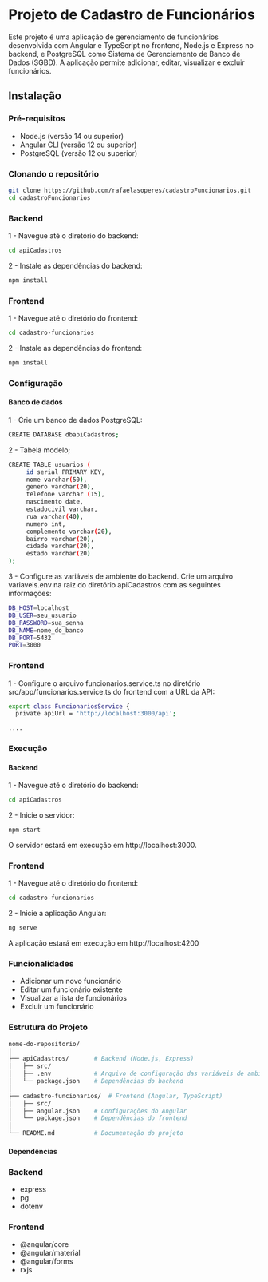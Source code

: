 # Projeto de Cadastro de Funcionários

Este projeto é uma aplicação de gerenciamento de funcionários desenvolvida com Angular e TypeScript no frontend, Node.js e Express no backend, e PostgreSQL como Sistema de Gerenciamento de Banco de Dados (SGBD). A aplicação permite adicionar, editar, visualizar e excluir funcionários.

## Instalação

### Pré-requisitos

- Node.js (versão 14 ou superior)
- Angular CLI (versão 12 ou superior)
- PostgreSQL (versão 12 ou superior)

### Clonando o repositório

```bash
git clone https://github.com/rafaelasoperes/cadastroFuncionarios.git
cd cadastroFuncionarios
```

### Backend

1 - Navegue até o diretório do backend:

```bash
cd apiCadastros
```

2 - Instale as dependências do backend:

```bash
npm install
```

### Frontend 

1 - Navegue até o diretório do frontend:

```bash
cd cadastro-funcionarios
```

2 - Instale as dependências do frontend:

```bash
npm install
```

### Configuração

#### Banco de dados

1 - Crie um banco de dados PostgreSQL:

```bash
CREATE DATABASE dbapiCadastros;
```
2 - Tabela modelo;

```bash
CREATE TABLE usuarios (
     id serial PRIMARY KEY,
     nome varchar(50),
     genero varchar(20),
     telefone varchar (15),
     nascimento date,
     estadocivil varchar,
     rua varchar(40),
     numero int,
     complemento varchar(20),
     bairro varchar(20),
     cidade varchar(20),
     estado varchar(20)
);
```

3 - Configure as variáveis de ambiente do backend. Crie um arquivo variaveis.env na raiz do diretório apiCadastros com as seguintes informações:

```bash
DB_HOST=localhost
DB_USER=seu_usuario
DB_PASSWORD=sua_senha
DB_NAME=nome_do_banco
DB_PORT=5432
PORT=3000
```
### Frontend 

1 - Configure o arquivo funcionarios.service.ts no diretório src/app/funcionarios.service.ts do frontend com a URL da API:

```bash
export class FuncionariosService {
  private apiUrl = 'http://localhost:3000/api';

....
```

### Execução 

#### Backend

1 - Navegue até o diretório do backend:

```bash
cd apiCadastros
```

2 - Inicie o servidor:

```bash
npm start
```

O servidor estará em execução em http://localhost:3000.

### Frontend 

1 - Navegue até o diretório do frontend:

```bash
cd cadastro-funcionarios
```

2 - Inicie a aplicação Angular:

```bash
ng serve
```

A aplicação estará em execução em http://localhost:4200

### Funcionalidades 

- Adicionar um novo funcionário
- Editar um funcionário existente
- Visualizar a lista de funcionários
- Excluir um funcionário

### Estrutura do Projeto

```bash
nome-do-repositorio/
│
├── apiCadastros/       # Backend (Node.js, Express)
│   ├── src/
│   ├── .env            # Arquivo de configuração das variáveis de ambiente
│   └── package.json    # Dependências do backend
│
├── cadastro-funcionarios/  # Frontend (Angular, TypeScript)
│   ├── src/
│   ├── angular.json    # Configurações do Angular
│   └── package.json    # Dependências do frontend
│
└── README.md           # Documentação do projeto

```

#### Dependências

### Backend

- express
- pg
- dotenv

### Frontend

- @angular/core
- @angular/material
- @angular/forms
- rxjs
